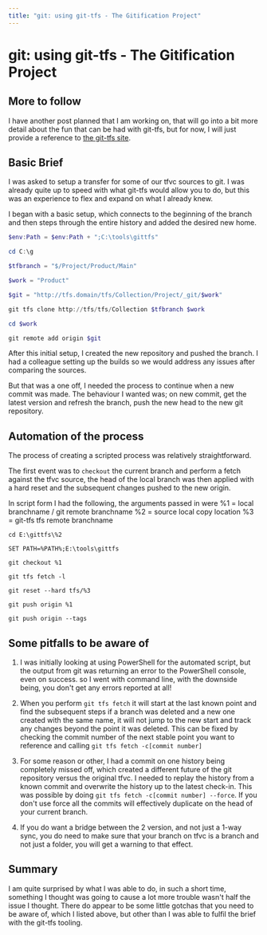 ```yaml
---
title: "git: using git-tfs - The Gitification Project"
---
```

# git: using git-tfs - The Gitification Project

## More to follow

I have another post planned that I am working on, that will go into a bit more detail about the fun that can be had with git-tfs, but for now, I will just provide a reference to [the git-tfs site](http://git-tfs.com/]).

## Basic Brief

I was asked to setup a transfer for some of our tfvc sources to git. I was already quite up to speed with what git-tfs would allow you to do, but this was an experience to flex and expand on what I already knew.

I began with a basic setup, which connects to the beginning of the branch and then steps through the entire history and added the desired new home.

```powershell
$env:Path = $env:Path + ";C:\tools\gittfs"

cd C:\g

$tfbranch = "$/Project/Product/Main"

$work = "Product"

$git = "http://tfs.domain/tfs/Collection/Project/_git/$work"

git tfs clone http://tfs/tfs/Collection $tfbranch $work

cd $work

git remote add origin $git
```

After this initial setup, I created the new repository and pushed the branch. I had a colleague setting up the builds so we would address any issues after comparing the sources.

But that was a one off, I needed the process to continue when a new commit was made. The behaviour I wanted was; on new commit, get the latest version and refresh the branch, push the new head to the new git repository.

## Automation of the process

The process of creating a scripted process was relatively straightforward. 

The first event was to `checkout` the current branch and perform a fetch against the tfvc source, the head of the local branch was then applied with a hard reset and the subsequent changes pushed to the new origin.

In script form I had the following, the arguments passed in were 
%1 = local branchname / git remote branchname
%2 = source local copy location
%3 = git-tfs tfs remote branchname

```shell
cd E:\gittfs\%2

SET PATH=%PATH%;E:\tools\gittfs

git checkout %1

git tfs fetch -l

git reset --hard tfs/%3

git push origin %1

git push origin --tags
```

## Some pitfalls to be aware of

1. I was initially looking at using PowerShell for the automated script, but the output from git was returning an error to the PowerShell console, even on success. so I went with command line, with the downside being, you don't get any errors reported at all!

2. When you perform `git tfs fetch` it will start at the last known point and find the subsequent steps if a branch was deleted and a new one created with the same name, it will not jump to the new start and track any changes beyond the point it was deleted. This can be fixed by checking the commit number of the next stable point you want to reference and calling `git tfs fetch -c[commit number]`

3. For some reason or other, I had a commit on one history being completely missed off, which created a different future of the git repository versus the original tfvc. I needed to replay the history from a known commit and overwrite the history up to the latest check-in. This was possible by doing `git tfs fetch -c[commit number] --force`. If you don't use force all the commits will effectively duplicate on the head of your current branch.

4. If you do want a bridge between the 2 version, and not just a 1-way sync, you do need to make sure that your branch on tfvc is a branch and not just a folder, you will get a warning to that effect.

## Summary

I am quite surprised by what I was able to do, in such a short time, something I thought was going to cause a lot more trouble wasn't half the issue I thought. There do appear to be some little gotchas that you need to be aware of, which I listed above, but other than I was able to fulfil the brief with the git-tfs tooling.